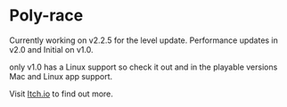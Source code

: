 <h1>Poly-race</h1>
<p>
Currently working on v2.2.5 for the level update.
<break>
Performance updates in v2.0 and Initial on v1.0.
</p>

<p>
only v1.0 has a Linux support so check it out and in the playable versions Mac and Linux app support.
</p>

<p>Visit <a href="https://github.com/knownkreatives/Poly-race">Itch.io</a> to find out more.</p>

